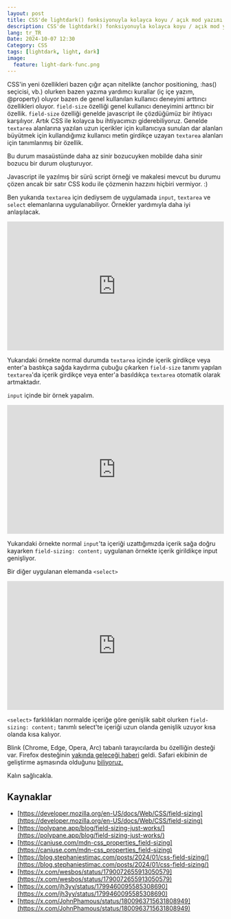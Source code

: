 ```yaml
---
layout: post
title: CSS'de lightdark() fonksiyonuyla kolayca koyu / açık mod yazımı
description: CSS'de lightdark() fonksiyonuyla kolayca koyu / açık mod yazımı
lang: tr_TR
Date: 2024-10-07 12:30
Category: CSS
tags: [lightdark, light, dark]
image:
  feature: light-dark-func.png
---
```


CSS'in yeni özellikleri bazen çığır açan nitelikte (anchor positioning, :has() seçicisi, vb.) olurken bazen yazıma yardımcı kurallar (iç içe yazım, @property) oluyor bazen de genel kullanılan kullanıcı deneyimi arttırıcı özellikleri oluyor. `field-size` özelliği genel kullanıcı deneyimini arttırıcı bir özellik. `field-size` özelliği genelde javascript ile çözdüğümüz bir ihtiyacı karşılıyor. Artık CSS ile kolayca bu ihtiyacımızı giderebiliyoruz. Genelde `textarea` alanlarına yazılan uzun içerikler için kullanıcıya sunulan dar alanları büyütmek için kullandığımız kullanıcı metin girdikçe uzayan `textarea` alanları için tanımlanmış bir özellik. 

Bu durum masaüstünde daha az sinir bozucuyken mobilde daha sinir bozucu bir durum oluşturuyor. 

Javascript ile yazılmış bir sürü script örneği ve makalesi mevcut bu durumu çözen ancak bir satır CSS kodu ile çözmenin hazzını hiçbiri vermiyor. :)

Ben yukarıda `textarea` için dediysem de uygulamada `input`, `textarea` ve `select` elemanlarına uygulanabiliyor. Örnekler yardımıyla daha iyi anlaşılacak.

<iframe height="300" style="width: 100%;" scrolling="no" title=" field-sizing: content;" src="https://codepen.io/fatihhayri/embed/abgpvgy?default-tab=result" frameborder="no" loading="lazy" allowtransparency="true" allowfullscreen="true">
  See the Pen <a href="https://codepen.io/fatihhayri/pen/abgpvgy">
   field-sizing: content;</a> by Fatih Hayrioğlu (<a href="https://codepen.io/fatihhayri">@fatihhayri</a>)
  on <a href="https://codepen.io">CodePen</a>.
</iframe>

Yukarıdaki örnekte normal durumda `textarea` içinde içerik girdikçe veya enter'a bastıkça sağda kaydırma çubuğu çıkarken `field-size` tanımı yapılan `textarea`'da içerik girdikçe veya enter'a basıldıkça `textarea` otomatik olarak artmaktadır. 

`input` içinde bir örnek yapalım.

<iframe height="300" style="width: 100%;" scrolling="no" title="input -  field-sizing: content;" src="https://codepen.io/fatihhayri/embed/qBzRXgQ?default-tab=result" frameborder="no" loading="lazy" allowtransparency="true" allowfullscreen="true">
  See the Pen <a href="https://codepen.io/fatihhayri/pen/qBzRXgQ">
  input -  field-sizing: content;</a> by Fatih Hayrioğlu (<a href="https://codepen.io/fatihhayri">@fatihhayri</a>)
  on <a href="https://codepen.io">CodePen</a>.
</iframe>

Yukarıdaki örnekte normal `input`'ta içeriği uzattığımızda içerik sağa doğru kayarken `field-sizing: content;` uygulanan örnekte içerik girildikçe input genişliyor.

Bir diğer uygulanan elemanda `<select>`

<iframe height="300" style="width: 100%;" scrolling="no" title="input -  field-sizing: content;" src="https://codepen.io/fatihhayri/embed/oNrZGEK?default-tab=result" frameborder="no" loading="lazy" allowtransparency="true" allowfullscreen="true">
  See the Pen <a href="https://codepen.io/fatihhayri/pen/oNrZGEK">
  input -  field-sizing: content;</a> by Fatih Hayrioğlu (<a href="https://codepen.io/fatihhayri">@fatihhayri</a>)
  on <a href="https://codepen.io">CodePen</a>.
</iframe>

`<select>` farklılıkları normalde içeriğe göre genişlik sabit olurken `field-sizing: content;` tanımlı select'te içeriği uzun olanda genişlik uzuyor kısa olanda kısa kalıyor.

Blink (Chrome, Edge, Opera, Arc)  tabanlı tarayıcılarda bu özelliğin desteği var. Firefox desteğinin [yakında geleceği haberi](https://x.com/intenttoship/status/1799438829260099996) geldi. Safari ekibinin de geliştirme aşmasında olduğunu [biliyoruz.](https://webkit.org/css-status/#property-field-sizing)

Kalın sağlıcakla.

## Kaynaklar

 - [https://developer.mozilla.org/en-US/docs/Web/CSS/field-sizing](https://developer.mozilla.org/en-US/docs/Web/CSS/field-sizing)
 - [https://polypane.app/blog/field-sizing-just-works/](https://polypane.app/blog/field-sizing-just-works/)
 - [https://caniuse.com/mdn-css_properties_field-sizing](https://caniuse.com/mdn-css_properties_field-sizing)
 - [https://blog.stephaniestimac.com/posts/2024/01/css-field-sizing/](https://blog.stephaniestimac.com/posts/2024/01/css-field-sizing/)
 - [https://x.com/wesbos/status/1790072655913050579](https://x.com/wesbos/status/1790072655913050579)
 - [https://x.com/jh3yy/status/1799460095585308690](https://x.com/jh3yy/status/1799460095585308690)
 - [https://x.com/JohnPhamous/status/1800963715631808949](https://x.com/JohnPhamous/status/1800963715631808949)